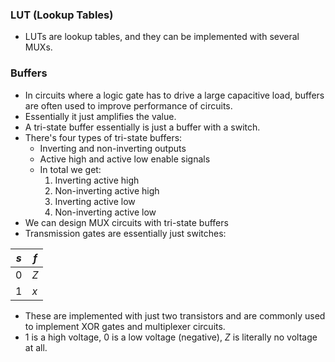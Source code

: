 ### LUT (Lookup Tables)
- LUTs are lookup tables, and they can be implemented with several MUXs.

### Buffers
- In circuits where a logic gate has to drive a large capacitive load, buffers are often used to improve performance of circuits.
- Essentially it just amplifies the value.
- A tri-state buffer essentially is just a buffer with a switch.
- There's four types of tri-state buffers:
	- Inverting and non-inverting outputs
	- Active high and active low enable signals
	- In total we get:
		1. Inverting active high
		2. Non-inverting active high
		3. Inverting active low
		4. Non-inverting active low
- We can design MUX circuits with tri-state buffers
- Transmission gates are essentially just switches:

|$s$|$f$|
|-|-|
|0|$Z$|
|1|$x$|

- These are implemented with just two transistors and are commonly used to implement XOR gates and multiplexer circuits.
- 1 is a high voltage, 0 is a low voltage (negative), $Z$ is literally no voltage at all.